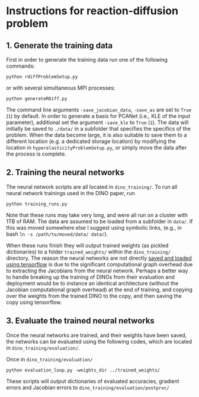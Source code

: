 # Instructions for reaction-diffusion problem

## 1. Generate the training data


First in order to generate the training data run one of the following commands:

`python rdiffProblemSetup.py`

or with several simultaneous MPI processes:

`python generateRDiff.py`

The command line arguments `-save_jacobian_data`, `-save_as` are set to `True` (`1`) by default. In order to generate a basis for PCANet (i.e., KLE of the input parameter), additional set the argument `-save_kle` to `True` (`1`). The data will initially be saved to `./data/` in a subfolder that specifies the specifics of the problem. When the data become large, it is also suitable to save them to a different location (e.g. a dedicated storage location) by modifying the location in `hyperelasticityProblemSetup.py`, or simply move the data after the process is complete.

## 2. Training the neural networks

The neural network scripts are all located in `dino_training/`. To run all neural network trainings used in the DINO paper, run

 `python training_runs.py` 

 Note that these runs may take very long, and were all run on a cluster with 1TB of RAM. The data are assumed to be loaded from a subfolder in `data/`. If this was moved somewhere else I suggest using symbolic links, (e.g., in bash `ln -s /path/to/moved/data/ data/`). 

 When these runs finish they will output trained weights (as pickled dictionaries) to a folder `trained_weights/` within the `dino_training/` directory. The reason the neural networks are not directly [saved and loaded using tensorflow](https://www.tensorflow.org/tutorials/keras/save_and_load) is due to the significant computational graph overhead due to extracting the Jacobians from the neural network. Perhaps a better way to handle breaking up the training of DINOs from their evaluation and deployment would be to instance an identical architecture (without the Jacobian computational graph overhead) at the end of training, and copying over the weights from the trained DINO to the copy, and then saving the copy using tensorflow.

## 3. Evaluate the trained neural networks

Once the neural networks are trained, and their weights have been saved, the networks can be evaluated using the following codes, which are located in `dino_training/evaluation/`.

Once in `dino_training/evaluation/`

`python evaluation_loop.py -weights_dir ../trained_weights/`


These scripts will output dictionaries of evaluated accuracies, gradient errors and Jacobian errors to `dino_training/evaluation/postproc/`




